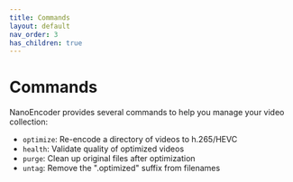 ```yaml
---
title: Commands
layout: default
nav_order: 3
has_children: true
---
```


# Commands
NanoEncoder provides several commands to help you manage your video collection:

- `optimize`: Re-encode a directory of videos to h.265/HEVC
- `health`: Validate quality of optimized videos
- `purge`: Clean up original files after optimization
- `untag`: Remove the ".optimized" suffix from filenames
